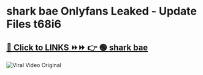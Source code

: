 
 # shark bae Onlyfans Leaked - Update Files t68i6

## <h2><a href="https://clipsfans.com/shark_bae&ref=git">🔗 Click to LINKS ⏩⏩ 👉 🟢 shark bae </a></h2>

<a href="https://clipsfans.com/shark_bae&ref=git" rel="nofollow" data-target="animated-image.originalLink"><img src="https://i.ibb.co.com/xMMVF88/686577567.gif" alt="Viral Video Original" style="max-width: 100%; display: inline-block;" data-target="animated-image.originalImage"></a>

